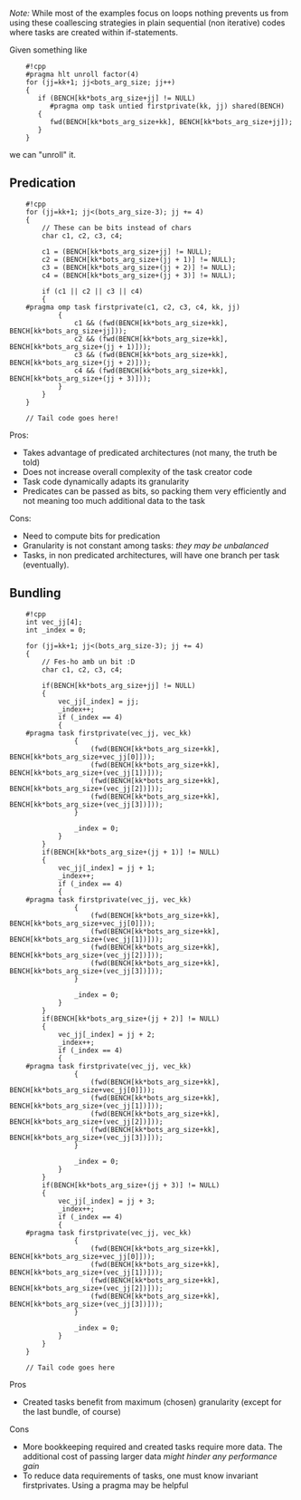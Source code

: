 
 *Note:* While most of the examples focus on loops nothing prevents us from using these coallescing strategies in
plain sequential (non iterative) codes where tasks are created within if-statements.


Given something like


        #!cpp
        #pragma hlt unroll factor(4)
        for (jj=kk+1; jj<bots_arg_size; jj++)
        {
           if (BENCH[kk*bots_arg_size+jj] != NULL)
              #pragma omp task untied firstprivate(kk, jj) shared(BENCH)
           {
              fwd(BENCH[kk*bots_arg_size+kk], BENCH[kk*bots_arg_size+jj]);
           }
        }

we can "unroll" it.

## Predication


        #!cpp
        for (jj=kk+1; jj<(bots_arg_size-3); jj += 4)
        {
            // These can be bits instead of chars
            char c1, c2, c3, c4;
        
            c1 = (BENCH[kk*bots_arg_size+jj] != NULL);
            c2 = (BENCH[kk*bots_arg_size+(jj + 1)] != NULL);
            c3 = (BENCH[kk*bots_arg_size+(jj + 2)] != NULL);
            c4 = (BENCH[kk*bots_arg_size+(jj + 3)] != NULL);
        
            if (c1 || c2 || c3 || c4)
            {
        #pragma omp task firstprivate(c1, c2, c3, c4, kk, jj)
                {
                    c1 && (fwd(BENCH[kk*bots_arg_size+kk], BENCH[kk*bots_arg_size+jj]));
                    c2 && (fwd(BENCH[kk*bots_arg_size+kk], BENCH[kk*bots_arg_size+(jj + 1)]));
                    c3 && (fwd(BENCH[kk*bots_arg_size+kk], BENCH[kk*bots_arg_size+(jj + 2)]));
                    c4 && (fwd(BENCH[kk*bots_arg_size+kk], BENCH[kk*bots_arg_size+(jj + 3)]));
                }
            }
        }
        
        // Tail code goes here!

Pros:

 * Takes advantage of predicated architectures (not many, the truth be told)
 * Does not increase overall complexity of the task creator code
 * Task code dynamically adapts its granularity
 * Predicates can be passed as bits, so packing them very efficiently 
   and not meaning too much additional data to the task

Cons:

 * Need to compute bits for predication
 * Granularity is not constant among tasks: *they may be unbalanced*
 * Tasks, in non predicated architectures, will have one branch per task (eventually).

## Bundling


        #!cpp
        int vec_jj[4];
        int _index = 0;
        
        for (jj=kk+1; jj<(bots_arg_size-3); jj += 4)
        {
            // Fes-ho amb un bit :D
            char c1, c2, c3, c4;
        
            if(BENCH[kk*bots_arg_size+jj] != NULL)
            {
                vec_jj[_index] = jj;
                _index++;
                if (_index == 4)
                {
        #pragma task firstprivate(vec_jj, vec_kk)
                    {
                        (fwd(BENCH[kk*bots_arg_size+kk], BENCH[kk*bots_arg_size+vec_jj[0]]));
                        (fwd(BENCH[kk*bots_arg_size+kk], BENCH[kk*bots_arg_size+(vec_jj[1])]));
                        (fwd(BENCH[kk*bots_arg_size+kk], BENCH[kk*bots_arg_size+(vec_jj[2])]));
                        (fwd(BENCH[kk*bots_arg_size+kk], BENCH[kk*bots_arg_size+(vec_jj[3])]));
                    }
        
                    _index = 0;
                }
            }
            if(BENCH[kk*bots_arg_size+(jj + 1)] != NULL)
            {
                vec_jj[_index] = jj + 1;
                _index++;
                if (_index == 4)
                {
        #pragma task firstprivate(vec_jj, vec_kk)
                    {
                        (fwd(BENCH[kk*bots_arg_size+kk], BENCH[kk*bots_arg_size+vec_jj[0]]));
                        (fwd(BENCH[kk*bots_arg_size+kk], BENCH[kk*bots_arg_size+(vec_jj[1])]));
                        (fwd(BENCH[kk*bots_arg_size+kk], BENCH[kk*bots_arg_size+(vec_jj[2])]));
                        (fwd(BENCH[kk*bots_arg_size+kk], BENCH[kk*bots_arg_size+(vec_jj[3])]));
                    }
        
                    _index = 0;
                }
            }
            if(BENCH[kk*bots_arg_size+(jj + 2)] != NULL)
            {
                vec_jj[_index] = jj + 2;
                _index++;
                if (_index == 4)
                {
        #pragma task firstprivate(vec_jj, vec_kk)
                    {
                        (fwd(BENCH[kk*bots_arg_size+kk], BENCH[kk*bots_arg_size+vec_jj[0]]));
                        (fwd(BENCH[kk*bots_arg_size+kk], BENCH[kk*bots_arg_size+(vec_jj[1])]));
                        (fwd(BENCH[kk*bots_arg_size+kk], BENCH[kk*bots_arg_size+(vec_jj[2])]));
                        (fwd(BENCH[kk*bots_arg_size+kk], BENCH[kk*bots_arg_size+(vec_jj[3])]));
                    }
        
                    _index = 0;
                }
            }
            if(BENCH[kk*bots_arg_size+(jj + 3)] != NULL)
            {
                vec_jj[_index] = jj + 3;
                _index++;
                if (_index == 4)
                {
        #pragma task firstprivate(vec_jj, vec_kk)
                    {
                        (fwd(BENCH[kk*bots_arg_size+kk], BENCH[kk*bots_arg_size+vec_jj[0]]));
                        (fwd(BENCH[kk*bots_arg_size+kk], BENCH[kk*bots_arg_size+(vec_jj[1])]));
                        (fwd(BENCH[kk*bots_arg_size+kk], BENCH[kk*bots_arg_size+(vec_jj[2])]));
                        (fwd(BENCH[kk*bots_arg_size+kk], BENCH[kk*bots_arg_size+(vec_jj[3])]));
                    }
        
                    _index = 0;
                }
            }
        }
        
        // Tail code goes here

Pros

 * Created tasks benefit from maximum (chosen) granularity (except for the last bundle, of course)

Cons

 * More bookkeeping required and created tasks require more data. The additional cost of passing larger data *might hinder any performance gain*
 * To reduce data requirements of tasks, one must know invariant firstprivates. Using a pragma may be helpful